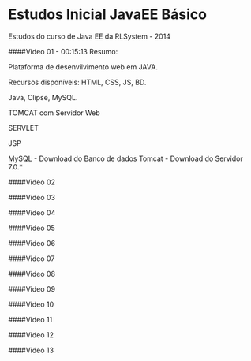 Estudos Inicial JavaEE Básico
====================

Estudos do curso de Java EE da RLSystem - 2014

####Video 01 - 00:15:13
Resumo:

Plataforma de desenvilvimento web em JAVA.

Recursos disponíveis: HTML, CSS, JS, BD.

Java, Clipse, MySQL.

TOMCAT com Servidor Web

SERVLET

JSP

MySQL  - Download do Banco de dados
Tomcat - Download do Servidor 7.0.*


####Video 02

####Video 03

####Video 04

####Video 05

####Video 06

####Video 07

####Video 08

####Video 09

####Video 10

####Video 11

####Video 12

####Video 13

